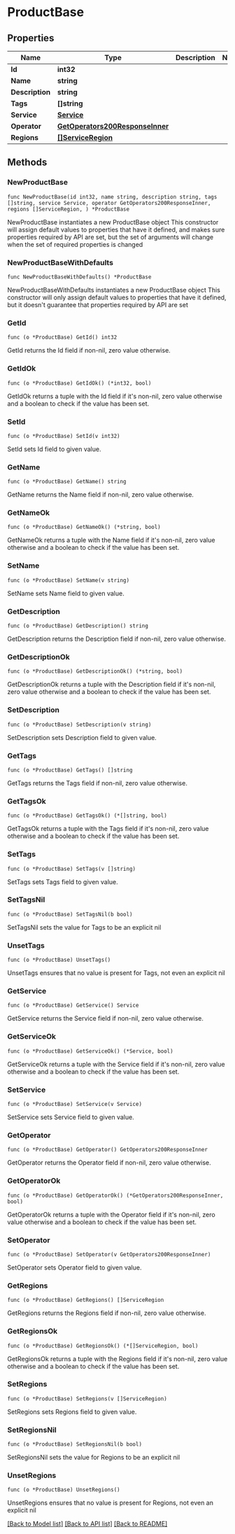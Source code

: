 # ProductBase

## Properties

Name | Type | Description | Notes
------------ | ------------- | ------------- | -------------
**Id** | **int32** |  | 
**Name** | **string** |  | 
**Description** | **string** |  | 
**Tags** | **[]string** |  | 
**Service** | [**Service**](Service.md) |  | 
**Operator** | [**GetOperators200ResponseInner**](GetOperators200ResponseInner.md) |  | 
**Regions** | [**[]ServiceRegion**](ServiceRegion.md) |  | 

## Methods

### NewProductBase

`func NewProductBase(id int32, name string, description string, tags []string, service Service, operator GetOperators200ResponseInner, regions []ServiceRegion, ) *ProductBase`

NewProductBase instantiates a new ProductBase object
This constructor will assign default values to properties that have it defined,
and makes sure properties required by API are set, but the set of arguments
will change when the set of required properties is changed

### NewProductBaseWithDefaults

`func NewProductBaseWithDefaults() *ProductBase`

NewProductBaseWithDefaults instantiates a new ProductBase object
This constructor will only assign default values to properties that have it defined,
but it doesn't guarantee that properties required by API are set

### GetId

`func (o *ProductBase) GetId() int32`

GetId returns the Id field if non-nil, zero value otherwise.

### GetIdOk

`func (o *ProductBase) GetIdOk() (*int32, bool)`

GetIdOk returns a tuple with the Id field if it's non-nil, zero value otherwise
and a boolean to check if the value has been set.

### SetId

`func (o *ProductBase) SetId(v int32)`

SetId sets Id field to given value.


### GetName

`func (o *ProductBase) GetName() string`

GetName returns the Name field if non-nil, zero value otherwise.

### GetNameOk

`func (o *ProductBase) GetNameOk() (*string, bool)`

GetNameOk returns a tuple with the Name field if it's non-nil, zero value otherwise
and a boolean to check if the value has been set.

### SetName

`func (o *ProductBase) SetName(v string)`

SetName sets Name field to given value.


### GetDescription

`func (o *ProductBase) GetDescription() string`

GetDescription returns the Description field if non-nil, zero value otherwise.

### GetDescriptionOk

`func (o *ProductBase) GetDescriptionOk() (*string, bool)`

GetDescriptionOk returns a tuple with the Description field if it's non-nil, zero value otherwise
and a boolean to check if the value has been set.

### SetDescription

`func (o *ProductBase) SetDescription(v string)`

SetDescription sets Description field to given value.


### GetTags

`func (o *ProductBase) GetTags() []string`

GetTags returns the Tags field if non-nil, zero value otherwise.

### GetTagsOk

`func (o *ProductBase) GetTagsOk() (*[]string, bool)`

GetTagsOk returns a tuple with the Tags field if it's non-nil, zero value otherwise
and a boolean to check if the value has been set.

### SetTags

`func (o *ProductBase) SetTags(v []string)`

SetTags sets Tags field to given value.


### SetTagsNil

`func (o *ProductBase) SetTagsNil(b bool)`

 SetTagsNil sets the value for Tags to be an explicit nil

### UnsetTags
`func (o *ProductBase) UnsetTags()`

UnsetTags ensures that no value is present for Tags, not even an explicit nil
### GetService

`func (o *ProductBase) GetService() Service`

GetService returns the Service field if non-nil, zero value otherwise.

### GetServiceOk

`func (o *ProductBase) GetServiceOk() (*Service, bool)`

GetServiceOk returns a tuple with the Service field if it's non-nil, zero value otherwise
and a boolean to check if the value has been set.

### SetService

`func (o *ProductBase) SetService(v Service)`

SetService sets Service field to given value.


### GetOperator

`func (o *ProductBase) GetOperator() GetOperators200ResponseInner`

GetOperator returns the Operator field if non-nil, zero value otherwise.

### GetOperatorOk

`func (o *ProductBase) GetOperatorOk() (*GetOperators200ResponseInner, bool)`

GetOperatorOk returns a tuple with the Operator field if it's non-nil, zero value otherwise
and a boolean to check if the value has been set.

### SetOperator

`func (o *ProductBase) SetOperator(v GetOperators200ResponseInner)`

SetOperator sets Operator field to given value.


### GetRegions

`func (o *ProductBase) GetRegions() []ServiceRegion`

GetRegions returns the Regions field if non-nil, zero value otherwise.

### GetRegionsOk

`func (o *ProductBase) GetRegionsOk() (*[]ServiceRegion, bool)`

GetRegionsOk returns a tuple with the Regions field if it's non-nil, zero value otherwise
and a boolean to check if the value has been set.

### SetRegions

`func (o *ProductBase) SetRegions(v []ServiceRegion)`

SetRegions sets Regions field to given value.


### SetRegionsNil

`func (o *ProductBase) SetRegionsNil(b bool)`

 SetRegionsNil sets the value for Regions to be an explicit nil

### UnsetRegions
`func (o *ProductBase) UnsetRegions()`

UnsetRegions ensures that no value is present for Regions, not even an explicit nil

[[Back to Model list]](../README.md#documentation-for-models) [[Back to API list]](../README.md#documentation-for-api-endpoints) [[Back to README]](../README.md)


